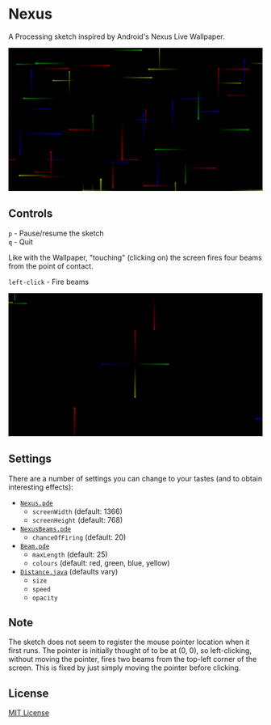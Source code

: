 # Nexus
A Processing sketch inspired by Android's Nexus Live Wallpaper.

![First screenshot of Nexus](https://github.com/adeijosol/Nexus/raw/master/img/screenshot1.png)

## Controls
`p` - Pause/resume the sketch  
`q` - Quit

Like with the Wallpaper, "touching" (clicking on) the screen fires four beams from the point of contact.

`left-click` - Fire beams

![Second screenshot of Nexus](https://github.com/adeijosol/Nexus/raw/master/img/screenshot2.png)

## Settings
There are a number of settings you can change to your tastes (and to obtain interesting effects):
- [`Nexus.pde`](https://github.com/adeijosol/Nexus/raw/master/Nexus.pde)
  - `screenWidth` (default: 1366)
  - `screenHeight` (default: 768)
- [`NexusBeams.pde`](https://github.com/adeijosol/Nexus/raw/master/NexusBeams.pde)
  - `chanceOfFiring` (default: 20)
- [`Beam.pde`](https://github.com/adeijosol/Nexus/raw/master/Beam.pde)
  - `maxLength` (default: 25)
  - `colours` (default: red, green, blue, yellow)
- [`Distance.java`](https://github.com/adeijosol/Nexus/raw/master/Distance.java) (defaults vary)
  - `size`
  - `speed`
  - `opacity`

## Note
The sketch does not seem to register the mouse pointer location when it first runs.
The pointer is initially thought of to be at (0, 0), so left-clicking, without moving the pointer, fires two beams from the top-left corner of the screen.
This is fixed by just simply moving the pointer before clicking.

## License
[MIT License](https://github.com/adeijosol/Nexus/raw/master/LICENSE)
